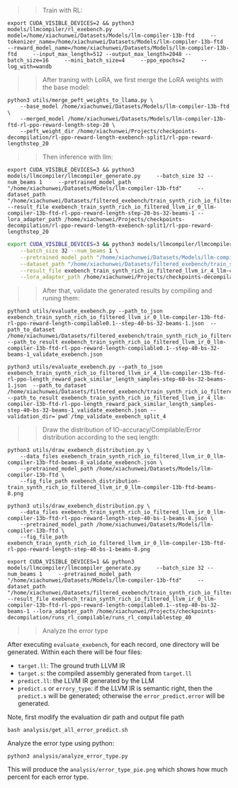
>> Train with RL:
```shell
export CUDA_VISIBLE_DEVICES=2 && python3 models/llmcompiler/rl_exebench.py     --model=/home/xiachunwei/Datasets/Models/llm-compiler-13b-ftd     --tokenizer_name=/home/xiachunwei/Datasets/Models/llm-compiler-13b-ftd     --reward_model_name=/home/xiachunwei/Datasets/Models/llm-compiler-13b-ftd     --input_max_length=512 --output_max_length=2048 --batch_size=16     --mini_batch_size=4     --ppo_epochs=2     --log_with=wandb 
```

>> After traning with LoRA, we first merge the LoRA weights with the base model:
```shell
python3 utils/merge_peft_weights_to_llama.py \
    --base_model /home/xiachunwei/Datasets/Models/llm-compiler-13b-ftd  \
    --merged_model /home/xiachunwei/Datasets/Models/llm-compiler-13b-ftd-rl-ppo-reward-length-step-20 \
    --peft_weight_dir /home/xiachunwei/Projects/checkpoints-decompilation/rl-ppo-reward-length-exebench-split1/rl-ppo-reward-lengthstep_20
```

>> Then inference with llm:

```shell
export CUDA_VISIBLE_DEVICES=3 && python3 models/llmcompiler/llmcompiler_generate.py     --batch_size 32 --num_beams 1     --pretrained_model_path "/home/xiachunwei/Datasets/Models/llm-compiler-13b-ftd"     --dataset_path "/home/xiachunwei/Datasets/filtered_exebench/train_synth_rich_io_filtered_llvm_ir/train_synth_rich_io_filtered_0_llvm_extract_func_ir_assembly_O2"     --result_file exebench_train_synth_rich_io_filtered_llvm_ir_0_llm-compiler-13b-ftd-rl-ppo-reward-length-step-20-bs-32-beams-1 --lora_adapter_path /home/xiachunwei/Projects/checkpoints-decompilation/rl-ppo-reward-length-exebench-split1/rl-ppo-reward-lengthstep_20

```

```bash
export CUDA_VISIBLE_DEVICES=3 && python3 models/llmcompiler/llmcompiler_generate.py \
    --batch_size 32 --num_beams 1 \
    --pretrained_model_path "/home/xiachunwei/Datasets/Models/llm-compiler-13b-ftd" \
    --dataset_path "/home/xiachunwei/Datasets/filtered_exebench/train_synth_rich_io_filtered_llvm_ir/train_synth_rich_io_filtered_4_llvm_extract_func_ir_assembly_O2"  \
    --result_file exebench_train_synth_rich_io_filtered_llvm_ir_4_llm-compiler-13b-ftd-rl-ppo-length_reward_pack_similar_length_samples-step-60-bs-32-beams-1 \
    --lora_adapter_path /home/xiachunwei/Projects/checkpoints-decompilation/runs_rl_length_reward_pack_similar_length_samples/step_60 \
```

>> After that, validate the generated results by compiling and runing them:

```shell
python3 utils/evaluate_exebench.py --path_to_json exebench_train_synth_rich_io_filtered_llvm_ir_0_llm-compiler-13b-ftd-rl-ppo-reward-length-compilable0.1--step-40-bs-32-beams-1.json  --path_to_dataset /home/xiachunwei/Datasets/filtered_exebench/train_synth_rich_io_filtered_llvm_ir/train_synth_rich_io_filtered_0_llvm_extract_func_ir_assembly_O2  --path_to_result exebench_train_synth_rich_io_filtered_llvm_ir_0_llm-compiler-13b-ftd-rl-ppo-reward-length-compilable0.1--step-40-bs-32-beams-1_validate_exebench.json

python3 utils/evaluate_exebench.py --path_to_json exebench_train_synth_rich_io_filtered_llvm_ir_4_llm-compiler-13b-ftd-rl-ppo-length_reward_pack_similar_length_samples-step-60-bs-32-beams-1.json  --path_to_dataset /home/xiachunwei/Datasets/filtered_exebench/train_synth_rich_io_filtered_llvm_ir/train_synth_rich_io_filtered_4_llvm_extract_func_ir_assembly_O2  --path_to_result exebench_train_synth_rich_io_filtered_llvm_ir_4_llm-compiler-13b-ftd-rl-ppo-length_reward_pack_similar_length_samples-step-40-bs-32-beams-1_validate_exebench.json --validation_dir=`pwd`/tmp_validate_exebench_split_4
```


>> Draw the distribution of IO-accuracy/Compilable/Error distribution according to the seq length:

```shell
python3 utils/draw_exebench_distribution.py \
    --data_files exebench_train_synth_rich_io_filtered_llvm_ir_0_llm-compiler-13b-ftd-beams-8_validate_exebench.json \
    --pretrained_model_path /home/xiachunwei/Datasets/Models/llm-compiler-13b-ftd \
    --fig_file_path exebench_distribution-train_synth_rich_io_filtered_llvm_ir_0_llm-compiler-13b-ftd-beams-8.png

python3 utils/draw_exebench_distribution.py \
    --data_files exebench_train_synth_rich_io_filtered_llvm_ir_0_llm-compiler-13b-ftd-rl-ppo-reward-length-step-40-bs-1-beams-8.json \
    --pretrained_model_path /home/xiachunwei/Datasets/Models/llm-compiler-13b-ftd \
    --fig_file_path exebench_train_synth_rich_io_filtered_llvm_ir_0_llm-compiler-13b-ftd-rl-ppo-reward-length-step-40-bs-1-beams-8.png
```

```shell
export CUDA_VISIBLE_DEVICES=1 && python3 models/llmcompiler/llmcompiler_generate.py     --batch_size 32 --num_beams 1     --pretrained_model_path "/home/xiachunwei/Datasets/Models/llm-compiler-13b-ftd"     --dataset_path "/home/xiachunwei/Datasets/filtered_exebench/train_synth_rich_io_filtered_llvm_ir/train_synth_rich_io_filtered_0_llvm_extract_func_ir_assembly_O2"     --result_file exebench_train_synth_rich_io_filtered_llvm_ir_0_llm-compiler-13b-ftd-rl-ppo-reward-length-compilable0.1--step-40-bs-32-beams-1 --lora_adapter_path /home/xiachunwei/Projects/checkpoints-decompilation/runs_rl_compilable/runs_rl_compilablestep_40
```

>> Analyze the error type

After executing `evaluate_exebench`, for each record, one directory will be generated.
Within each there will be four files: 
- `target.ll`: The ground truth LLVM IR
- `target.s`: the compiled assembly generated from `target.ll`
- `predict.ll`: the LLVM IR generated by the LLM
- `predict.s` or `errory_type`: if the LLVM IR is semantic right, then the `predict.s` will be generated; otherwise the `error_predict.error` will be generated.

Note, first modify the evaluation dir path and output file path
```shell
bash analysis/get_all_error_predict.sh
```

Analyze the error type using python:
```shell
python3 analysis/analyze_error_type.py
```
This will produce the `analysis/error_type_pie.png` which shows how much percent for each error type.
